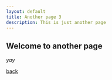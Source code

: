 ```yaml
---
layout: default
title: Another page 3
description: This is just another page
---
```


## Welcome to another page

_yay_

[back](./)

